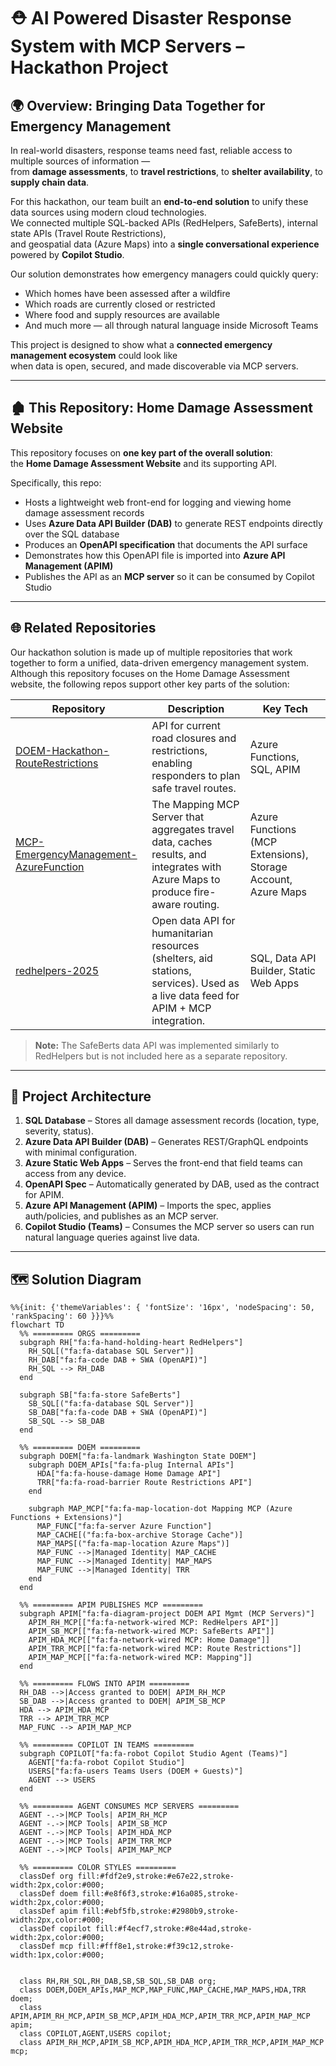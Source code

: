 # ⛑️ AI Powered Disaster Response System with MCP Servers – Hackathon Project

## 🌍 Overview: Bringing Data Together for Emergency Management

In real-world disasters, response teams need fast, reliable access to multiple sources of information —  
from **damage assessments**, to **travel restrictions**, to **shelter availability**, to **supply chain data**.  

For this hackathon, our team built an **end-to-end solution** to unify these data sources using modern cloud technologies.  
We connected multiple SQL-backed APIs (RedHelpers, SafeBerts), internal state APIs (Travel Route Restrictions),  
and geospatial data (Azure Maps) into a **single conversational experience** powered by **Copilot Studio**.

Our solution demonstrates how emergency managers could quickly query:
- Which homes have been assessed after a wildfire
- Which roads are currently closed or restricted
- Where food and supply resources are available
- And much more — all through natural language inside Microsoft Teams

This project is designed to show what a **connected emergency management ecosystem** could look like  
when data is open, secured, and made discoverable via MCP servers.

---

## 🏚️ This Repository: Home Damage Assessment Website

This repository focuses on **one key part of the overall solution**:  
the **Home Damage Assessment Website** and its supporting API.

Specifically, this repo:
- Hosts a lightweight web front-end for logging and viewing home damage assessment records
- Uses **Azure Data API Builder (DAB)** to generate REST endpoints directly over the SQL database
- Produces an **OpenAPI specification** that documents the API surface
- Demonstrates how this OpenAPI file is imported into **Azure API Management (APIM)**
- Publishes the API as an **MCP server** so it can be consumed by Copilot Studio

---

## 🌐 Related Repositories

Our hackathon solution is made up of multiple repositories that work together to form a unified, data-driven emergency management system.  
Although this repository focuses on the Home Damage Assessment website, the following repos support other key parts of the solution:

| Repository | Description | Key Tech |
|-----------|-------------|---------|
| [DOEM-Hackathon-RouteRestrictions](https://github.com/rwilson504/DOEM-Hackathon-RouteRestrictions) | API for current road closures and restrictions, enabling responders to plan safe travel routes. | Azure Functions, SQL, APIM |
| [MCP-EmergencyManagement-AzureFunction](https://github.com/rwilson504/MCP-EmergencyManagement-AzureFunction) | The Mapping MCP Server that aggregates travel data, caches results, and integrates with Azure Maps to produce fire-aware routing. | Azure Functions (MCP Extensions), Storage Account, Azure Maps |
| [redhelpers-2025](https://github.com/airshiner/redhelpers-2025) | Open data API for humanitarian resources (shelters, aid stations, services). Used as a live data feed for APIM + MCP integration. | SQL, Data API Builder, Static Web Apps |

> **Note:** The SafeBerts data API was implemented similarly to RedHelpers but is not included here as a separate repository.

---

## 🚀 Project Architecture

1. **SQL Database** – Stores all damage assessment records (location, type, severity, status).
2. **Azure Data API Builder (DAB)** – Generates REST/GraphQL endpoints with minimal configuration.
3. **Azure Static Web Apps** – Serves the front-end that field teams can access from any device.
4. **OpenAPI Spec** – Automatically generated by DAB, used as the contract for APIM.
5. **Azure API Management (APIM)** – Imports the spec, applies auth/policies, and publishes as an MCP server.
6. **Copilot Studio (Teams)** – Consumes the MCP server so users can run natural language queries against live data.

---

## 🗺️ Solution Diagram

<link
  rel="stylesheet"
  href="https://cdnjs.cloudflare.com/ajax/libs/font-awesome/6.5.2/css/all.min.css"
/>

```mermaid
%%{init: {'themeVariables': { 'fontSize': '16px', 'nodeSpacing': 50, 'rankSpacing': 60 }}}%%
flowchart TD
  %% ========= ORGS =========
  subgraph RH["fa:fa-hand-holding-heart RedHelpers"]
    RH_SQL[("fa:fa-database SQL Server")]
    RH_DAB["fa:fa-code DAB + SWA (OpenAPI)"]
    RH_SQL --> RH_DAB
  end

  subgraph SB["fa:fa-store SafeBerts"]
    SB_SQL[("fa:fa-database SQL Server")]
    SB_DAB["fa:fa-code DAB + SWA (OpenAPI)"]
    SB_SQL --> SB_DAB
  end

  %% ========= DOEM =========
  subgraph DOEM["fa:fa-landmark Washington State DOEM"]
    subgraph DOEM_APIs["fa:fa-plug Internal APIs"]
      HDA["fa:fa-house-damage Home Damage API"]
      TRR["fa:fa-road-barrier Route Restrictions API"]
    end

    subgraph MAP_MCP["fa:fa-map-location-dot Mapping MCP (Azure Functions + Extensions)"]
      MAP_FUNC["fa:fa-server Azure Function"]
      MAP_CACHE[("fa:fa-box-archive Storage Cache")]
      MAP_MAPS[("fa:fa-map-location Azure Maps")]
      MAP_FUNC -->|Managed Identity| MAP_CACHE
      MAP_FUNC -->|Managed Identity| MAP_MAPS
      MAP_FUNC -->|Managed Identity| TRR
    end
  end

  %% ========= APIM PUBLISHES MCP =========
  subgraph APIM["fa:fa-diagram-project DOEM API Mgmt (MCP Servers)"]
    APIM_RH_MCP[["fa:fa-network-wired MCP: RedHelpers API"]]
    APIM_SB_MCP[["fa:fa-network-wired MCP: SafeBerts API"]]
    APIM_HDA_MCP[["fa:fa-network-wired MCP: Home Damage"]]
    APIM_TRR_MCP[["fa:fa-network-wired MCP: Route Restrictions"]]
    APIM_MAP_MCP[["fa:fa-network-wired MCP: Mapping"]]
  end

  %% ========= FLOWS INTO APIM =========
  RH_DAB -->|Access granted to DOEM| APIM_RH_MCP
  SB_DAB -->|Access granted to DOEM| APIM_SB_MCP
  HDA --> APIM_HDA_MCP
  TRR --> APIM_TRR_MCP
  MAP_FUNC --> APIM_MAP_MCP

  %% ========= COPILOT IN TEAMS =========
  subgraph COPILOT["fa:fa-robot Copilot Studio Agent (Teams)"]
    AGENT["fa:fa-robot Copilot Studio"]
    USERS["fa:fa-users Teams Users (DOEM + Guests)"]
    AGENT --> USERS
  end

  %% ========= AGENT CONSUMES MCP SERVERS =========
  AGENT -.->|MCP Tools| APIM_RH_MCP
  AGENT -.->|MCP Tools| APIM_SB_MCP
  AGENT -.->|MCP Tools| APIM_HDA_MCP
  AGENT -.->|MCP Tools| APIM_TRR_MCP
  AGENT -.->|MCP Tools| APIM_MAP_MCP

  %% ========= COLOR STYLES =========
  classDef org fill:#fdf2e9,stroke:#e67e22,stroke-width:2px,color:#000;
  classDef doem fill:#e8f6f3,stroke:#16a085,stroke-width:2px,color:#000;
  classDef apim fill:#ebf5fb,stroke:#2980b9,stroke-width:2px,color:#000;
  classDef copilot fill:#f4ecf7,stroke:#8e44ad,stroke-width:2px,color:#000;
  classDef mcp fill:#fff8e1,stroke:#f39c12,stroke-width:1px,color:#000;


  class RH,RH_SQL,RH_DAB,SB,SB_SQL,SB_DAB org;
  class DOEM,DOEM_APIs,MAP_MCP,MAP_FUNC,MAP_CACHE,MAP_MAPS,HDA,TRR doem;
  class APIM,APIM_RH_MCP,APIM_SB_MCP,APIM_HDA_MCP,APIM_TRR_MCP,APIM_MAP_MCP apim;
  class COPILOT,AGENT,USERS copilot;
  class APIM_RH_MCP,APIM_SB_MCP,APIM_HDA_MCP,APIM_TRR_MCP,APIM_MAP_MCP mcp;

```